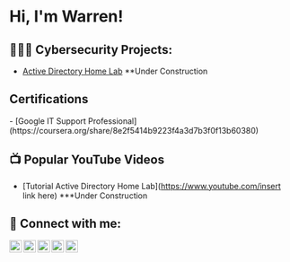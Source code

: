 <h1>Hi, I'm Warren! </h1>

<h2>👨🏿‍💻 Cybersecurity Projects:</h2>

- [Active Directory Home Lab](https://github.com/mrincredible84) **Under Construction

 <h2>Certifications</h2>
- [Google IT Support Professional](https://coursera.org/share/8e2f5414b9223f4a3d7b3f0f13b60380)

<h2>📺 Popular YouTube Videos</h2>

- [Tutorial Active Directory Home Lab](https://www.youtube.com/insert link here) ***Under Construction


<h2> 🤳 Connect with me:</h2>

[<img align="left" alt="mrwarrenedwards | Facebook" width="22px" src="https://cdn.jsdelivr.net/npm/simple-icons@v3/icons/facebook.svg" />][facebook]
[<img align="left" alt="mrwarrenedwards | Instagram" width="22px" src="https://cdn.jsdelivr.net/npm/simple-icons@v3/icons/instagram.svg" />][instagram]
[<img align="left" alt="mrwarrenedwards | YouTube" width="22px" src="https://cdn.jsdelivr.net/npm/simple-icons@v3/icons/youtube.svg" />][youtube]
[<img align="left" alt="mrwarrenedwards | LinkedIn" width="22px" src="https://cdn.jsdelivr.net/npm/simple-icons@v3/icons/linkedin.svg" />][linkedin]
[<img align="left" alt="mrwarrenedwards | Website" width="22px" src="https://images.squarespace-cdn.com/content/5dd190de574c902c1695996a/1581222000674-70OM4ELC075CU6MSUR4X/Edwards-Crest-Black-Big.png?content-type=image%2Fpng" />][website]

[facebook]: https://www.facebook.com/mrwarrenedwards
[instagram]: https://www.instagram.com/mrwarrenedwards
[youtube]: https://www.instagram.com/mrwarrenedwards
[linkedin]: https://linkedin.com/in/mrwarrenedwards/
[website]: https://www.mrwarrenedwards.com

<!--
**joshmadakor1/joshmadakor1** is a ✨ _special_ ✨ repository because its `README.md` (this file) appears on your GitHub profile.

Here are some ideas to get you started:

- 🔭 I’m currently working on ...
- 🌱 I’m currently learning ...
- 👯 I’m looking to collaborate on ...
- 🤔 I’m looking for help with ...
- 💬 Ask me about ...
- 📫 How to reach me: ...
- 😄 Pronouns: ...
- ⚡ Fun fact: ...
-->
